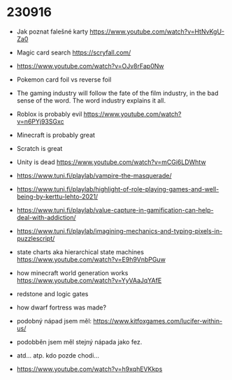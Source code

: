 # 230916

* Jak poznat falešné karty <https://www.youtube.com/watch?v=HtNvKgU-Za0>
* Magic card search <https://scryfall.com/>
* <https://www.youtube.com/watch?v=OJv8rFap0Nw>

* Pokemon card foil vs reverse foil
* The gaming industry will follow the fate of the film industry, in the bad sense of the word. The word industry explains it all.

* Roblox is probably evil
  <https://www.youtube.com/watch?v=n6PYj93SGxc>

* Minecraft is probably great

* Scratch is great

* Unity is dead
  <https://www.youtube.com/watch?v=mCGi6LDWhtw>

* <https://www.tuni.fi/playlab/vampire-the-masquerade/>
* <https://www.tuni.fi/playlab/highlight-of-role-playing-games-and-well-being-by-kerttu-lehto-2021/>
* <https://www.tuni.fi/playlab/value-capture-in-gamification-can-help-deal-with-addiction/>
* <https://www.tuni.fi/playlab/imagining-mechanics-and-typing-pixels-in-puzzlescript/>

* state charts aka hierarchical state machines <https://www.youtube.com/watch?v=E9h9VnbPGuw>

* how minecraft world generation works <https://www.youtube.com/watch?v=YyVAaJqYAfE>

* redstone and logic gates

* how dwarf fortress was made?

* podobný nápad jsem měl: <https://www.kitfoxgames.com/lucifer-within-us/>
* podobběn jsem měl stejný nápada jako fez.
* atd... atp. kdo pozde chodi...

* <https://www.youtube.com/watch?v=h9xqhEVKkps>
